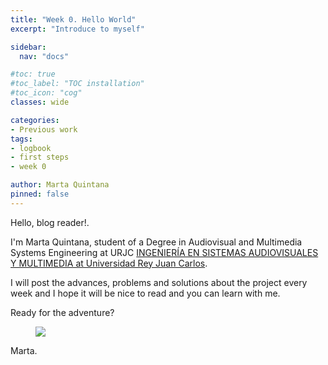 ```yaml
---
title: "Week 0. Hello World"
excerpt: "Introduce to myself"

sidebar:
  nav: "docs"

#toc: true
#toc_label: "TOC installation"
#toc_icon: "cog"
classes: wide

categories:
- Previous work
tags:
- logbook
- first steps
- week 0

author: Marta Quintana
pinned: false
---
```


Hello, blog reader!.

I'm Marta Quintana, student of a Degree in Audiovisual and Multimedia Systems Engineering at URJC [INGENIERÍA EN SISTEMAS AUDIOVISUALES Y MULTIMEDIA at Universidad Rey Juan Carlos](https://www.urjc.es/estudios/grado/637-ingenieria-en-sistemas-audiovisuales-y-multimedia).


I will post the advances, problems and solutions about the project every week and I hope it will be nice to read and you can learn with me.

Ready for the adventure?

<figure>
	<a href=""><img src="/assets/images/posts/the-adventure-begins.gif"></a>
	<!-- <figcaption>.</figcaption> -->
</figure>


Marta.
